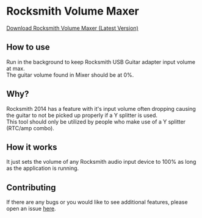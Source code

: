 # Rocksmith Volume Maxer

[Download Rocksmith Volume Maxer (Latest Version)](https://github.com/NotCoffee418/rocksmithvolumefix/releases/latest/download/rocksmithvolumefixer.exe)

## How to use
Run in the background to keep Rocksmith USB Guitar adapter input volume at max.  
The guitar volume found in Mixer should be at 0%.

## Why?
Rocksmith 2014 has a feature with it's input volume often dropping causing the guitar to not be picked up properly if a Y splitter is used.  
This tool should only be utilized by people who make use of a Y splitter (RTC/amp combo).

## How it works
It just sets the volume of any Rocksmith audio input device to 100% as long as the application is running.

## Contributing
If there are any bugs or you would like to see additional features, please open an issue [here](https://github.com/NotCoffee418/rocksmithvolumefix/issues).
